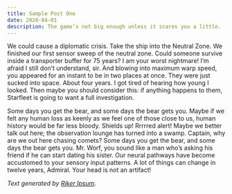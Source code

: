 ```yaml
---
title: Sample Post One
date: 2020-04-01
description: The game’s not big enough unless it scares you a little.
---
```


We could cause a diplomatic crisis. Take the ship into the Neutral Zone. We finished our first sensor sweep of the neutral zone. Could someone survive inside a transporter buffer for 75 years? I am your worst nightmare! I’m afraid I still don’t understand, sir. And blowing into maximum warp speed, you appeared for an instant to be in two places at once. They were just sucked into space. About four years. I got tired of hearing how young I looked. Then maybe you should consider this: if anything happens to them, Starfleet is going to want a full investigation.

Some days you get the bear, and some days the bear gets you. Maybe if we felt any human loss as keenly as we feel one of those close to us, human history would be far less bloody. Shields up! Rrrrred alert! Maybe we better talk out here; the observation lounge has turned into a swamp. Captain, why are we out here chasing comets? Some days you get the bear, and some days the bear gets you. Mr. Worf, you sound like a man who’s asking his friend if he can start dating his sister. Our neural pathways have become accustomed to your sensory input patterns. A lot of things can change in twelve years, Admiral. Your head is not an artifact!

_Text generated by [Riker Ipsum](http://www.rikeripsum.com/)_.
